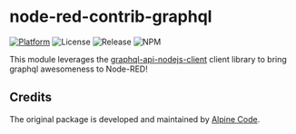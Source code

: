 # node-red-contrib-graphql

[![Platform](https://img.shields.io/badge/platform-Node--RED-red)](https://nodered.org)
![License](https://img.shields.io/github/license/hbouvier/node-red-contrib-graphql.svg)
![Release](https://img.shields.io/npm/v/@hbouvier/node-red-contrib-graphql.svg)
![NPM](https://img.shields.io/npm/dm/@hbouvier/node-red-contrib-graphql.svg)

This module leverages the [graphql-api-nodejs-client](https://github.com/graphqlapis/graphql-api-nodejs-client) client library to bring graphql awesomeness to Node-RED!

## Credits

The original package is developed and maintained by [Alpine Code](https://www.alpine-code.com/).